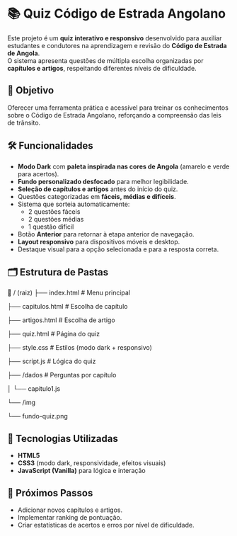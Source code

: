 # 📚 Quiz Código de Estrada Angolano

Este projeto é um **quiz interativo e responsivo** desenvolvido para auxiliar estudantes e condutores na aprendizagem e revisão do **Código de Estrada de Angola**.  
O sistema apresenta questões de múltipla escolha organizadas por **capítulos e artigos**, respeitando diferentes níveis de dificuldade.

## 🎯 Objetivo
Oferecer uma ferramenta prática e acessível para treinar os conhecimentos sobre o Código de Estrada Angolano, reforçando a compreensão das leis de trânsito.

## 🛠️ Funcionalidades
- **Modo Dark** com **paleta inspirada nas cores de Angola** (amarelo e verde para acertos).  
- **Fundo personalizado desfocado** para melhor legibilidade.  
- **Seleção de capítulos e artigos** antes do início do quiz.  
- Questões categorizadas em **fáceis, médias e difíceis**.  
- Sistema que sorteia automaticamente:
  - 2 questões fáceis  
  - 2 questões médias  
  - 1 questão difícil  
- Botão **Anterior** para retornar à etapa anterior de navegação.  
- **Layout responsivo** para dispositivos móveis e desktop.  
- Destaque visual para a opção selecionada e para a resposta correta.

## 🗂 Estrutura de Pastas
📂 / (raiz)
├── index.html # Menu principal

├── capitulos.html # Escolha de capítulo

├── artigos.html # Escolha de artigo

├── quiz.html # Página do quiz

├── style.css # Estilos (modo dark + responsivo)

├── script.js # Lógica do quiz

├── /dados # Perguntas por capítulo

│ └── capitulo1.js

└── /img

└── fundo-quiz.png


## 🚀 Tecnologias Utilizadas
- **HTML5**  
- **CSS3** (modo dark, responsividade, efeitos visuais)  
- **JavaScript (Vanilla)** para lógica e interação  

## 📌 Próximos Passos
- Adicionar novos capítulos e artigos.  
- Implementar ranking de pontuação.  
- Criar estatísticas de acertos e erros por nível de dificuldade.  

